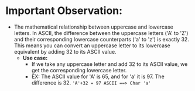 # Important Observation:
* The mathematical relationship between uppercase and lowercase letters. In ASCII, the difference between the uppercase letters ('A' to 'Z') and their corresponding lowercase counterparts ('a' to 'z') is exactly 32. This means you can convert an uppercase letter to its lowercase equivalent by adding 32 to its ASCII value.
    * **Use case:** <br>
        * If we take any uppercase letter and add 32 to its ASCII value, we get the corresponding lowercase letter.
        * EX: The ASCII value for 'A' is 65, and for 'a' it is 97. The difference is 32. `'A'+32 = 97 ASCII ==> Char 'a'`
       